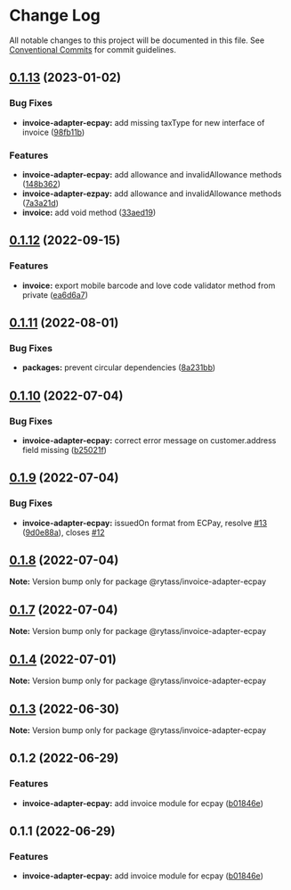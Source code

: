 # Change Log

All notable changes to this project will be documented in this file.
See [Conventional Commits](https://conventionalcommits.org) for commit guidelines.

## [0.1.13](https://github.com/Rytass/Utils/compare/@rytass/invoice-adapter-ecpay@0.1.12...@rytass/invoice-adapter-ecpay@0.1.13) (2023-01-02)


### Bug Fixes

* **invoice-adapter-ecpay:** add missing taxType for new interface of invoice ([98fb11b](https://github.com/Rytass/Utils/commit/98fb11b2be1a835e5536b86e659b7f480c59d6b4))


### Features

* **invoice-adapter-ecpay:** add allowance and invalidAllowance methods ([148b362](https://github.com/Rytass/Utils/commit/148b36207d068544cfc0a81b73cd9287b032b09b))
* **invoice-adapter-ezpay:** add allowance and invalidAllowance methods ([7a3a21d](https://github.com/Rytass/Utils/commit/7a3a21d66423a26fa5a2940cc7228c33010a4de0))
* **invoice:** add void method ([33aed19](https://github.com/Rytass/Utils/commit/33aed195eedb5bb96f60b1da197abe43991e0e97))





## [0.1.12](https://github.com/Rytass/Utils/compare/@rytass/invoice-adapter-ecpay@0.1.11...@rytass/invoice-adapter-ecpay@0.1.12) (2022-09-15)


### Features

* **invoice:** export mobile barcode and love code validator method from private ([ea6d6a7](https://github.com/Rytass/Utils/commit/ea6d6a761d30305efb3390099df78f5870988aa2))





## [0.1.11](https://github.com/Rytass/Utils/compare/@rytass/invoice-adapter-ecpay@0.1.10...@rytass/invoice-adapter-ecpay@0.1.11) (2022-08-01)


### Bug Fixes

* **packages:** prevent circular dependencies ([8a231bb](https://github.com/Rytass/Utils/commit/8a231bbca6460f6a39b2d02dac043448db4fbde4))





## [0.1.10](https://github.com/Rytass/Utils/compare/@rytass/invoice-adapter-ecpay@0.1.9...@rytass/invoice-adapter-ecpay@0.1.10) (2022-07-04)


### Bug Fixes

* **invoice-adapter-ecpay:** correct error message on customer.address field missing ([b25021f](https://github.com/Rytass/Utils/commit/b25021f3ab8d61ee2985d4450995c826179ae621))





## [0.1.9](https://github.com/Rytass/Utils/compare/@rytass/invoice-adapter-ecpay@0.1.8...@rytass/invoice-adapter-ecpay@0.1.9) (2022-07-04)


### Bug Fixes

* **invoice-adapter-ecpay:** issuedOn format from ECPay, resolve [#13](https://github.com/Rytass/Utils/issues/13) ([9d0e88a](https://github.com/Rytass/Utils/commit/9d0e88a476d636a7035125923c8b035ccbccde30)), closes [#12](https://github.com/Rytass/Utils/issues/12)





## [0.1.8](https://github.com/Rytass/Utils/compare/@rytass/invoice-adapter-ecpay@0.1.7...@rytass/invoice-adapter-ecpay@0.1.8) (2022-07-04)

**Note:** Version bump only for package @rytass/invoice-adapter-ecpay





## [0.1.7](https://github.com/Rytass/Utils/compare/@rytass/invoice-adapter-ecpay@0.1.6...@rytass/invoice-adapter-ecpay@0.1.7) (2022-07-04)

**Note:** Version bump only for package @rytass/invoice-adapter-ecpay





## [0.1.4](https://github.com/Rytass/Utils/compare/@rytass/invoice-adapter-ecpay@0.1.3...@rytass/invoice-adapter-ecpay@0.1.4) (2022-07-01)

**Note:** Version bump only for package @rytass/invoice-adapter-ecpay





## [0.1.3](https://github.com/Rytass/Utils/compare/@rytass/invoice-adapter-ecpay@0.1.2...@rytass/invoice-adapter-ecpay@0.1.3) (2022-06-30)

**Note:** Version bump only for package @rytass/invoice-adapter-ecpay





## 0.1.2 (2022-06-29)


### Features

* **invoice-adapter-ecpay:** add invoice module for ecpay ([b01846e](https://github.com/Rytass/Utils/commit/b01846e8ced4fbd95fc14163b1f817b5f183a3e8))





## 0.1.1 (2022-06-29)


### Features

* **invoice-adapter-ecpay:** add invoice module for ecpay ([b01846e](https://github.com/Rytass/Utils/commit/b01846e8ced4fbd95fc14163b1f817b5f183a3e8))
